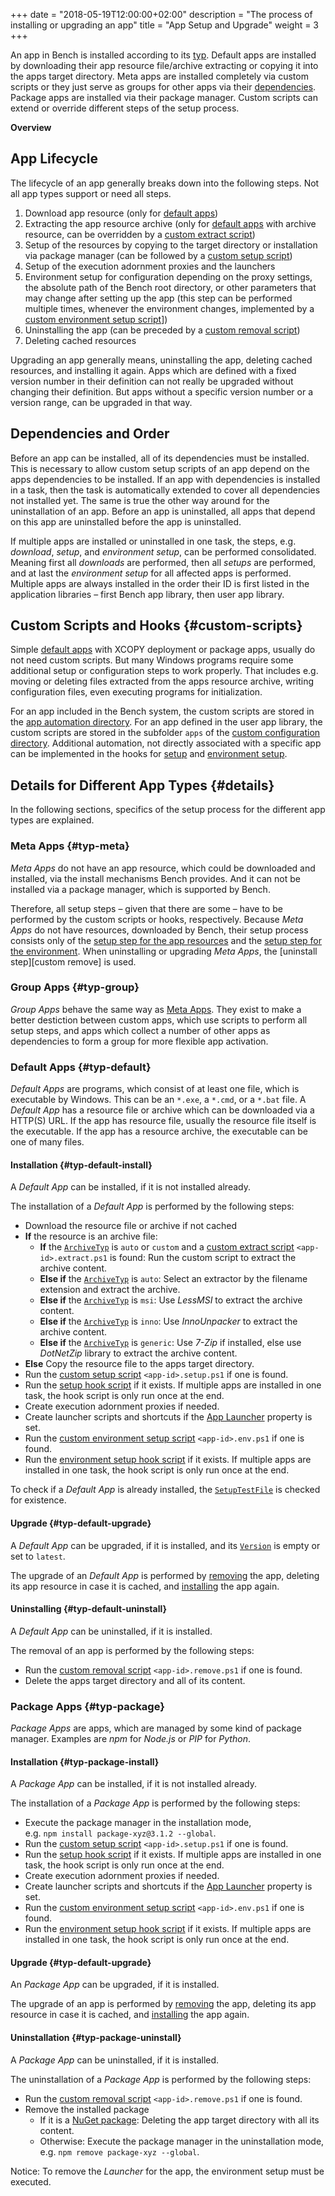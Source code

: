 +++
date = "2018-05-19T12:00:00+02:00"
description = "The process of installing or upgrading an app"
title = "App Setup and Upgrade"
weight = 3
+++

[App Types]: /ref/app-types
[Default App]: /ref/app-types/#default
[NuGet Package]: /ref/app-types/#nuget-package
[App Version]: /ref/app-properties/#Version
[App Dependencies]: /ref/app-properties/#Dependencies
[App ArchiveTyp]: /ref/app-properties/#ArchiveTyp
[App SetupTestFile]: /ref/app-properties/#SetupTestFile
[App Launcher]: /ref/app-properties/#AppLauncher
[App Automation Directory]: /ref/file-structure/#auto-apps-dir
[Custom Configuration Directory]: /ref/file-structure/#config-dir
[User App Automation Directory]: /ref/file-structure/#config-apps-dir
[Setup Hook]: /ref/file-structure/#config-setup
[Environment Setup Hook]: /ref/file-structure/#config-env
[Custom Extract Script]: /ref/file-structure/#custom-script-extract
[Custom Setup Script]: /ref/file-structure/#custom-script-setup
[Custom Environment Setup Script]: /ref/file-structure/#custom-script-env
[Custom Removal Script]: /ref/file-structure/#custom-script-remove

An app in Bench is installed according to its [typ][App Types].
Default apps are installed by downloading their app resource file/archive
extracting or copying it into the apps target directory.
Meta apps are installed completely via custom scripts or they
just serve as groups for other apps via their [dependencies][App Dependencies].
Package apps are installed via their package manager.
Custom scripts can extend or override different steps of the setup process.
<!--more-->

**Overview**

<!-- #data-list /*/* -->

## App Lifecycle
The lifecycle of an app generally breaks down into the following steps.
Not all app types support or need all steps.

1. Download app resource
   (only for [default apps][default app])
2. Extracting the app resource archive
   (only for [default apps][default app] with archive resource,
   can be overridden by a [custom extract script][])
3. Setup of the resources by copying to the target directory or installation
   via package manager
   (can be followed by a [custom setup script][])
4. Setup of the execution adornment proxies and the launchers
5. Environment setup for configuration depending on the proxy settings,
   the absolute path of the Bench root directory, or other parameters
   that may change after setting up the app
   (this step can be performed multiple times, whenever the environment changes,
   implemented by a [custom environment setup script][]])
6. Uninstalling the app
   (can be preceded by a [custom removal script][])
7. Deleting cached resources

Upgrading an app generally means, uninstalling the app, deleting cached resources,
and installing it again.
Apps which are defined with a fixed version number in their definition
can not really be upgraded without changing their definition.
But apps without a specific version number or a version range,
can be upgraded in that way.

## Dependencies and Order
Before an app can be installed, all of its dependencies must be installed.
This is necessary to allow custom setup scripts of an app
depend on the apps dependencies to be installed.
If an app with dependencies is installed in a task, then the task is automatically
extended to cover all dependencies not installed yet.
The same is true the other way around for the uninstallation of an app.
Before an app is uninstalled, all apps that depend on this app
are uninstalled before the app is uninstalled.

If multiple apps are installed or uninstalled in one task, the steps, e.g.
_download_, _setup_, and _environment setup_, can be performed consolidated.
Meaning first all _downloads_ are performed, then all _setups_ are performed,
and at last the _environment setup_ for all affected apps is performed.
Multiple apps are always installed in the order their ID is first listed in
the application libraries &ndash; first Bench app library, then user app library.

## Custom Scripts and Hooks {#custom-scripts}
Simple [default apps][default app] with XCOPY deployment or
package apps, usually do not need custom scripts.
But many Windows programs require some additional setup or configuration
steps to work properly.
That includes e.g. moving or deleting files extracted from the apps resource
archive, writing configuration files, even executing programs for initialization.

For an app included in the Bench system, the custom scripts are stored in the
[app automation directory][].
For an app defined in the user app library, the custom scripts are stored
in the subfolder `apps` of the [custom configuration directory][].
Additional automation, not directly associated with a specific app
can be implemented in the hooks for [setup][setup hook] and
[environment setup][environment setup hook].

## Details for Different App Types {#details}
In the following sections, specifics of the setup process for the different
app types are explained.

### Meta Apps {#typ-meta}
_Meta Apps_ do not have an app resource, which could be downloaded
and installed, via the install mechanisms Bench provides.
And it can not be installed via a package manager, which is supported by Bench.

Therefore, all setup steps &ndash; given that there are some &ndash;
have to be performed by the custom scripts or hooks, respectively.
Because _Meta Apps_ do not have resources, downloaded by Bench,
their setup process consists only of the
[setup step for the app resources][custom setup script]
and the [setup step for the environment][custom environment setup script].
When uninstalling or upgrading _Meta Apps_, the [uninstall step][custom remove]
is used.

### Group Apps {#typ-group}
_Group Apps_ behave the same way as [Meta Apps](#typ-meta).
They exist to make a better destiction between custom apps, which use
scripts to perform all setup steps, and apps which collect a number of other apps
as dependencies to form a group for more flexible app activation.

### Default Apps {#typ-default}
_Default Apps_ are programs, which consist of at least one file,
which is executable by Windows.
This can be an `*.exe`, a `*.cmd`, or a `*.bat` file.
A _Default App_ has a resource file or archive which can be downloaded via a HTTP(S) URL.
If the app has resource file, usually the resource file itself is the executable.
If the app has a resource archive, the executable can be one of many files.

#### Installation {#typ-default-install}
A _Default App_ can be installed, if it is not installed already.

The installation of a _Default App_ is performed by the following steps:

* Download the resource file or archive if not cached
* **If** the resource is an archive file:
    + **If** the [`ArchiveTyp`][App ArchiveTyp] is `auto` or `custom` and
      a [custom extract script][] `<app-id>.extract.ps1` is found:
      Run the custom script to extract the archive content.
    + **Else if** the [`ArchiveTyp`][App ArchiveTyp] is `auto`:
      Select an extractor by the filename extension and extract the archive.
    + **Else if** the [`ArchiveTyp`][App ArchiveTyp] is `msi`:
      Use _LessMSI_ to extract the archive content.
    + **Else if** the [`ArchiveTyp`][App ArchiveTyp] is `inno`:
      Use _InnoUnpacker_ to extract the archive content.
    + **Else if** the [`ArchiveTyp`][App ArchiveTyp] is `generic`:
      Use _7-Zip_ if installed, else use _DotNetZip_ library to extract the archive content.
* **Else**
 Copy the resource file to the apps target directory.
* Run the [custom setup script][] `<app-id>.setup.ps1` if one is found.
* Run the [setup hook script][Setup Hook] if it exists.
  If multiple apps are installed in one task, the hook script is only run once at the end.
* Create execution adornment proxies if needed.
* Create launcher scripts and shortcuts if the [App Launcher][] property is set.
* Run the [custom environment setup script][] `<app-id>.env.ps1` if one is found.
* Run the [environment setup hook script][Environment Setup Hook] if it exists.
  If multiple apps are installed in one task, the hook script is only run once at the end.

To check if a _Default App_ is already installed, the [`SetupTestFile`][App SetupTestFile]
is checked for existence.

#### Upgrade {#typ-default-upgrade}
A _Default App_ can be upgraded, if it is installed,
and its [`Version`][App Version] is empty or set to `latest`.

The upgrade of an _Default App_ is performed by [removing](#typ-default-uninstall) the app,
deleting its app resource in case it is cached,
and [installing](#typ-default-install) the app again.

#### Uninstalling {#typ-default-uninstall}
A _Default App_ can be uninstalled, if it is installed.

The removal of an app is performed by the following steps:

* Run the [custom removal script][] `<app-id>.remove.ps1` if one is found.
* Delete the apps target directory and all of its content.

### Package Apps {#typ-package}
_Package Apps_ are apps, which are managed by some kind of package manager.
Examples are _npm_ for _Node.js_ or _PIP_ for _Python_.

#### Installation {#typ-package-install}
A _Package App_ can be installed, if it is not installed already.

The installation of a _Package App_ is performed by the following steps:

* Execute the package manager in the installation mode,  
  e.g. `npm install package-xyz@3.1.2 --global`.
* Run the [custom setup script][] `<app-id>.setup.ps1` if one is found.
* Run the [setup hook script][Setup Hook] if it exists.
  If multiple apps are installed in one task, the hook script is only run once at the end.
* Create execution adornment proxies if needed.
* Create launcher scripts and shortcuts if the [App Launcher][] property is set.
* Run the [custom environment setup script][] `<app-id>.env.ps1` if one is found.
* Run the [environment setup hook script][Environment Setup Hook] if it exists.
  If multiple apps are installed in one task, the hook script is only run once at the end.

#### Upgrade {#typ-default-upgrade}
An _Package App_ can be upgraded, if it is installed.

The upgrade of an app is performed by [removing](#typ-package-uninstall) the app,
deleting its app resource in case it is cached, and [installing](#typ-package-install)
the app again.

#### Uninstallation {#typ-package-uninstall}
A _Package App_ can be uninstalled, if it is installed.

The uninstallation of a _Package App_ is performed by the following steps:

* Run the [custom removal script][] `<app-id>.remove.ps1` if one is found.
* Remove the installed package
    + If it is a [NuGet package][]:
      Deleting the app target directory with all its content.
    + Otherwise:
      Execute the package manager in the uninstallation mode,  
      e.g. `npm remove package-xyz --global`.

Notice: To remove the _Launcher_ for the app, the environment setup must be executed.
